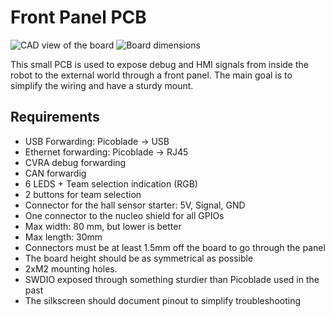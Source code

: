 # Front Panel PCB

![CAD view of the board](front-panel-board.png)
![Board dimensions](board-dimensions.png)

This small PCB is used to expose debug and HMI signals from inside the robot to
the external world through a front panel. The main goal is to simplify the
wiring and have a sturdy mount.


## Requirements

* USB Forwarding: Picoblade -> USB
* Ethernet forwarding: Picoblade -> RJ45
* CVRA debug forwarding
* CAN forwardig
* 6 LEDS + Team selection indication (RGB)
* 2 buttons for team selection
* Connector for the hall sensor starter: 5V, Signal, GND
* One connector to the nucleo shield for all GPIOs
* Max width: 80 mm, but lower is better
* Max length: 30mm
* Connectors must be at least 1.5mm off the board to go through the panel
* The board height should be as symmetrical as possible
* 2xM2 mounting holes.
* SWDIO exposed through something sturdier than Picoblade used in the past
* The silkscreen should document pinout to simplify troubleshooting
